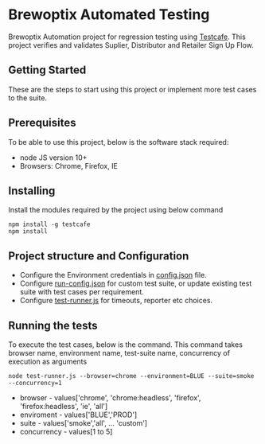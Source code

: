 # Brewoptix Automated Testing

Brewoptix Automation project for regression testing using [Testcafe](https://devexpress.github.io/testcafe/documentation/getting-started/).
This project verifies and validates Suplier, Distributor and Retailer Sign Up Flow.

## Getting Started

These are the steps to start using this project or implement more test cases to the suite.

## Prerequisites

To be able to use this project, below is the software stack required:
- node JS version 10+
- Browsers: Chrome, Firefox, IE

## Installing
Install the modules required by the project using below command
```
npm install -g testcafe
npm install
```
## Project structure and Configuration
- Configure the Environment credentials in [config.json](config.json) file.
- Configure [run-config.json](run-config.json) for custom test suite, or update existing test suite with test cases per requirement.
- Configure [test-runner.js](test-runner.js) for timeouts, reporter etc choices.

## Running the tests

To execute the test cases, below is the command. This command takes browser name, environment name, test-suite name, concurrency of execution as arguments
```
node test-runner.js --browser=chrome --environment=BLUE --suite=smoke --concurrency=1 
```
- browser - values['chrome', 'chrome:headless', 'firefox', 'firefox:headless', 'ie', 'all']
- enviroment - values['BLUE','PROD']
- suite - values['smoke','all', ... 'custom']
- concurrency - values[1 to 5]

